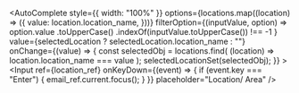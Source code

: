 <AutoComplete
                    style={{ width: "100%" }}
                    options={locations.map((location) => ({
                      value: location.location_name,
                    }))}
                    filterOption={(inputValue, option) =>
                      option.value
                        .toUpperCase()
                        .indexOf(inputValue.toUpperCase()) !== -1
                    }
                    value={selectedLocation ? selectedLocation.location_name : ""}
                    onChange={(value) => {
                      const selectedObj = locations.find(
                        (location) => location.location_name === value
                      );
                      selectedLocationSet(selectedObj);
                    }}
                  >
                    <Input
                      ref={location_ref}
                      onKeyDown={(event) => {
                        if (event.key === "Enter") {
                          email_ref.current.focus();
                        }
                      }}
                      placeholder="Location/ Area"
                    />
                  </AutoComplete>

